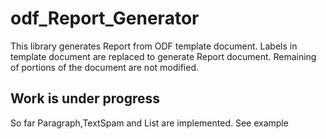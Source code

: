# odf_Report_Generator
This library generates Report from ODF template document. Labels in template document are replaced to generate Report document. 
Remaining of portions of the document are not modified.

## Work is under progress
So far Paragraph,TextSpam and List are implemented.  See example
